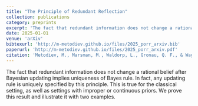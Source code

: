 ```yaml
---
title: "The Principle of Redundant Reflection"
collection: publications
category: preprints
excerpt: 'The fact that redundant information does not change a rational belief after Bayesian updating implies uniqueness of Bayes rule.'
date: 2025-01-01
venue: 'arXiv'
bibtexurl: 'http://m-metodiev.github.io/files/2025_porr_arxiv.bib'
paperurl: 'http://m-metodiev.github.io/files/2025_porr_arxiv.pdf'
citation: 'Metodiev, M., Marsman, M., Waldorp, L., Gronau, Q. F., & Wagenmakers, E. J. (2025). The Principle of Redundant Reflection. arXiv preprint arXiv:2503.21719.'
---
```


The fact that redundant information does not change a rational belief after Bayesian updating implies uniqueness of Bayes rule. In fact, any updating rule is uniquely specified by this principle. This is true for the classical setting, as well as settings with improper or continuous priors. We prove this result and illustrate it with two examples.

